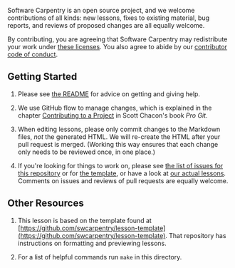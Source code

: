 Software Carpentry is an open source project,
and we welcome contributions of all kinds:
new lessons,
fixes to existing material,
bug reports,
and reviews of proposed changes are all equally welcome.

By contributing,
you are agreeing that Software Carpentry may redistribute your work under
[these licenses][license].
You also agree to abide by our
[contributor code of conduct][conduct].

## Getting Started

1.  Please see [the README](README.html#getting-and-giving-help)
    for advice on getting and giving help.

2.  We use GitHub flow to manage changes,
    which is explained in the chapter [Contributing to a Project][pro-git-chapter]
    in Scott Chacon's book *Pro Git*.

3.  When editing lessons, please only commit changes to the Markdown
    files, *not* the generated HTML.  We will re-create the HTML after
    your pull request is merged.  (Working this way ensures that each
    change only needs to be reviewed once, in one place.)

4.  If you're looking for things to work on,
    please see [the list of issues for this repository][issues]
    or for [the template][lesson-template-issues],
    or have a look at [our actual lessons][swc-lessons].
    Comments on issues and reviews of pull requests are equally welcome.

## Other Resources

1.  This lesson is based on the template found at
    [https://github.com/swcarpentry/lesson-template](https://github.com/swcarpentry/lesson-template).
    That repository has instructions on formatting and previewing lessons.

2.  For a list of helpful commands run `make` in this directory.

[conduct]: CONDUCT.md
[issues]: https://github.com/swcarpentry/r-novice-gapminder/issues
[lesson-template-issues]: https://github.com/swcarpentry/lesson-template/issues
[license]: LICENSE.md
[pro-git-chapter]: http://git-scm.com/book/en/v2/GitHub-Contributing-to-a-Project
[swc-lessons]: http://software-carpentry.org/lessons.html
